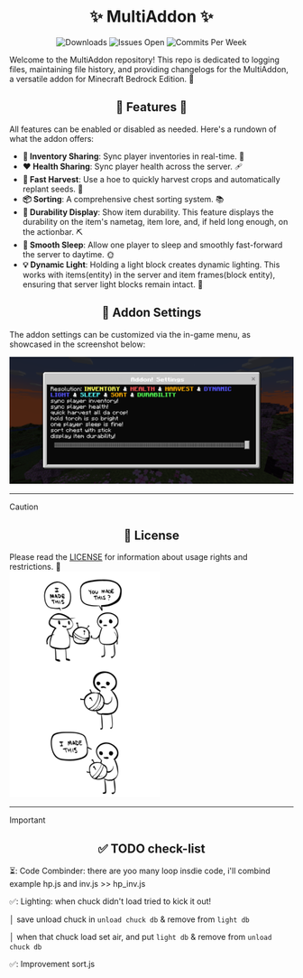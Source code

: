 <div align="center">
  <h1>✨ MultiAddon ✨</h1>
  <img src="https://img.shields.io/github/downloads/aitji/multiAddon/total?style=for-the-badge" alt="Downloads"/>
  <img src="https://img.shields.io/github/issues/aitji/multiAddon?lable=ISSUES%20OPEN&style=for-the-badge" alt="Issues Open"/>
  <img src="https://img.shields.io/github/commit-activity/m/aitji/multiAddon?style=for-the-badge" alt="Commits Per Week"/>
</div>

Welcome to the MultiAddon repository! This repo is dedicated to logging files, maintaining file history, and providing changelogs for the MultiAddon, a versatile addon for Minecraft Bedrock Edition. 🏰

<div align="center"><h2> 🌟 Features 🌟</h2></div>

All features can be enabled or disabled as needed. Here's a rundown of what the addon offers:

- **🔄 Inventory Sharing**: Sync player inventories in real-time. 🎒
- **❤️ Health Sharing**: Sync player health across the server. 🩹
- **🌾 Fast Harvest**: Use a hoe to quickly harvest crops and automatically replant seeds. 🚜
- **📦 Sorting**: A comprehensive chest sorting system. 📚
- **🔧 Durability Display**: Show item durability. This feature displays the durability on the item's nametag, item lore, and, if held long enough, on the actionbar. ⛏️
- **🛌 Smooth Sleep**: Allow one player to sleep and smoothly fast-forward the server to daytime. 🌞
- **💡 Dynamic Light**: Holding a light block creates dynamic lighting. This works with items(entity) in the server and item frames(block entity), ensuring that server light blocks remain intact. 🌟

<div align="center"><h2>🔧 Addon Settings</h2></div>

The addon settings can be customized via the in-game menu, as showcased in the screenshot below:

<div align="center">
  <img src=image/Screenshot_20240524-074128.png>
</div>

<hr>

> [!CAUTION]
> <div align="center"><h2>📜 License</h2></div>
> Please read the <a href="LICENSE">LICENSE</a> for information about usage rights and restrictions. 📄
> <div align="left"><img src=image/feature-imadethis.png></div>

<hr>

> [!IMPORTANT]
> <div align="center"><h2>✅ TODO check-list</h2></div>
> 
> ⏳: Code Combinder: there are yoo many loop insdie code, i'll combind example hp.js and inv.js >> hp_inv.js
>
> ✅: Lighting: when chuck didn't load tried to kick it out!
>
> │ save unload chuck in ``unload chuck db`` & remove from ``light db``
>
> │ when that chuck load set air, and put ``light db`` & remove from ``unload chuck db``
>
> ✅: Improvement sort.js
